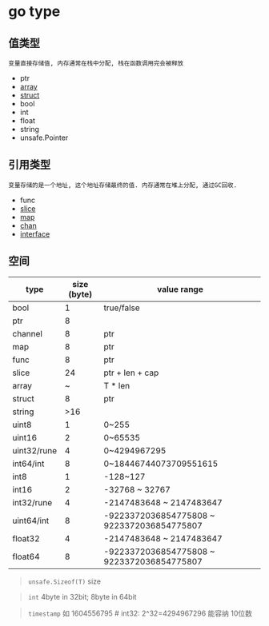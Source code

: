 # go type

## 值类型

    变量直接存储值, 内存通常在栈中分配, 栈在函数调用完会被释放

- ptr  
- [array](go-array.md)  
- [struct](go-struct.md)  
- bool  
- int
- float  
- string  
- unsafe.Pointer

## 引用类型

    变量存储的是一个地址, 这个地址存储最终的值. 内存通常在堆上分配, 通过GC回收.

- func
- [slice](go-slice.md)  
- [map](go-map.md)  
- [chan](go-chan.md)  
- [interface](go-interface.md)

## 空间

| type        | size (byte) | value range                                |
| ----------- | ----------- | ------------------------------------------ |
| bool        | 1           | true/false                                 |
| ptr         | 8           |
| channel     | 8           | ptr                                        |
| map         | 8           | ptr                                        |
| func        | 8           | ptr                                        |
| slice       | 24          | ptr + len + cap                            |
| array       | ~           | T * len                                    |
| struct      | 8           | ptr                                        |
| string      | >16         |                                            |
| uint8       | 1           | 0~255                                      |
| uint16      | 2           | 0~65535                                    |
| uint32/rune | 4           | 0~4294967295                               |
| int64/int   | 8           | 0~18446744073709551615                     |
| int8        | 1           | -128~127                                   |
| int16       | 2           | -32768 ~ 32767                             |
| int32/rune  | 4           | -2147483648 ~ 2147483647                   |
| uint64/int  | 8           | -9223372036854775808 ~ 9223372036854775807 |
| float32     | 4           | -2147483648 ~ 2147483647                   |
| float64     | 8           | -9223372036854775808 ~ 9223372036854775807 |

> `unsafe.Sizeof(T)` size

> `int` 4byte in 32bit; 8byte in 64bit

> `timestamp` 如 1604556795 # int32: 2^32=4294967296 能容纳 10位数
